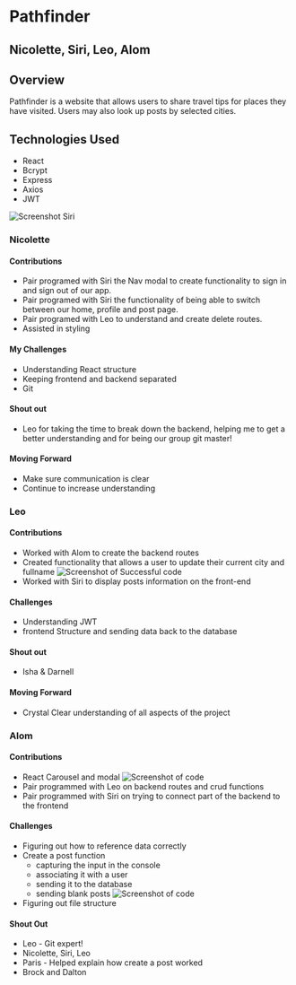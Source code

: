 # Pathfinder

## Nicolette, Siri, Leo, Alom

## Overview
Pathfinder is a website that allows users to share travel tips for places they have visited. Users may also look up posts by selected 
cities.

## Technologies Used
* React
* Bcrypt
* Express
* Axios
* JWT

![Screenshot Siri](../master/assets/Wayfarer-Pathfinder-Code-Snippet.png)


### Nicolette
#### Contributions
- Pair programed with Siri the Nav modal to create functionality to sign in and sign out of our app. 
- Pair programed with Siri the functionality of being able to switch between our home, profile and post page.
- Pair programed with Leo to understand and create delete routes.
- Assisted in styling 
#### My Challenges
- Understanding React structure
- Keeping frontend and backend separated
- Git 
#### Shout out
- Leo for taking the time to break down the backend, helping me to get a better understanding and for being our group git master!
#### Moving Forward
- Make sure communication is clear
- Continue to increase understanding

### Leo
#### Contributions
- Worked with Alom to create the backend routes
- Created functionality that allows a user to update their current city and fullname
![Screenshot of Successful code](../master/assets/leoScreenshot.png)
- Worked with Siri to display posts information on the front-end
#### Challenges
- Understanding JWT 
- frontend Structure and sending data back to the database
#### Shout out
- Isha & Darnell
#### Moving Forward
- Crystal Clear understanding of all aspects of the project

### Alom
#### Contributions
* React Carousel and modal
![Screenshot of code](../master/assets/AlomScreenShot1.png)
* Pair programmed with Leo on backend routes and crud functions
* Pair programmed with Siri on trying to connect part of the backend to the frontend
#### Challenges
* Figuring out how to reference data correctly
* Create a post function        
  * capturing the input in the console
  * associating it with a user
  * sending it to the database
  * sending blank posts
![Screenshot of code](../master/assets/AlomScreenShot2.png)
* Figuring out file structure
#### Shout Out 
* Leo - Git expert!
* Nicolette, Siri, Leo
* Paris - Helped explain how create a post worked
* Brock and Dalton

